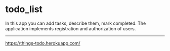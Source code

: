 # todo_list
In this app you can add tasks, describe them, mark completed.
The application implements registration and authorization of users.
__________________________________________________________________
https://things-todo.herokuapp.com/
